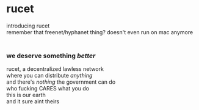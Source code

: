 # rucet
introducing rucet
<br>remember that freenet/hyphanet thing? doesn't even run on mac anymore
### <br>we deserve something *better*
rucet, a decentralized lawless network
<br>where you can distribute *anything*
<br>and there's *nothing* the government can do
<br>who fucking CARES what you do
<br>this is our earth
<br>and it sure aint theirs
